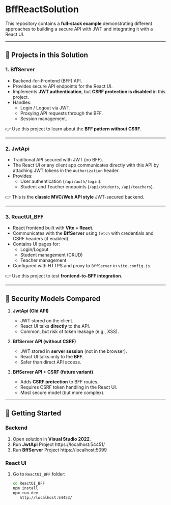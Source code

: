 # BffReactSolution

This repository contains a **full-stack example** demonstrating different approaches to building a secure API with JWT and integrating it with a React UI.

---

## 📂 Projects in this Solution

### 1. **BffServer**
- Backend-for-Frontend (BFF) API.
- Provides secure API endpoints for the React UI.
- Implements **JWT authentication**, but **CSRF protection is disabled** in this project.
- Handles:
  - Login / Logout via JWT.
  - Proxying API requests through the BFF.
  - Session management.

👉 Use this project to learn about the **BFF pattern without CSRF**.

---

### 2. **JwtApi**
- Traditional API secured with JWT (no BFF).
- The React UI or any client app communicates directly with this API by attaching JWT tokens in the `Authorization` header.
- Provides:
  - User authentication (`/api/auth/login`).
  - Student and Teacher endpoints (`/api/students`, `/api/teachers`).

👉 This is the **classic MVC/Web API style** JWT-secured backend.

---

### 3. **ReactUI_BFF**
- React frontend built with **Vite + React**.
- Communicates with the **BffServer** using `fetch` with credentials and CSRF headers (if enabled).
- Contains UI pages for:
  - Login/Logout
  - Student management (CRUD)
  - Teacher management
- Configured with HTTPS and proxy to `BffServer` in `vite.config.js`.

👉 Use this project to test **frontend-to-BFF integration**.

---

## 🔑 Security Models Compared

1. **JwtApi (Old API)**  
   - JWT stored on the client.  
   - React UI talks **directly** to the API.  
   - Common, but risk of token leakage (e.g., XSS).

2. **BffServer API (without CSRF)**  
   - JWT stored in **server session** (not in the browser).  
   - React UI talks only to the **BFF**.  
   - Safer than direct API access.  

3. **BffServer API + CSRF (future variant)**  
   - Adds **CSRF protection** to BFF routes.  
   - Requires CSRF token handling in the React UI.  
   - Most secure model (but more complex).

---

## 🚀 Getting Started

### Backend
1. Open solution in **Visual Studio 2022**.
2. Run **JwtApi** Project
   https://localhost:54451/
4. Run **BffServer** Project
   https://localhost:5099

### React UI
1. Go to `ReactUI_BFF` folder:
   ```bash
   cd ReactUI_BFF
   npm install
   npm run dev
      http://localhost:54453/
